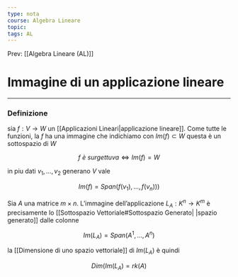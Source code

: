 ```yaml
---
type: nota
course: Algebra Lineare
topic: 
tags: AL
---
```


Prev: [[Algebra Lineare (AL)]]

# Immagine di un applicazione lineare
---

### Definizione
sia $f:V \rightarrow W$ un [[Applicazioni Lineari|applicazione lineare]]. Come tutte le
funzioni, la $f$ ha una immagine che indichiamo con $Im(f) \subset W$ questa è un sottospazio di $W$

$$
f \ è \ surgettuva \iff Im(f) = W
$$

 in piu dati $v_1,\dots, v_2$ generano $V$ vale

$$
Im(f)=Span(f(v_1),\dots,f(v_n)))
$$

Sia $A$ una matrice $m \times n$. L’immagine dell’applicazione $L_A : K^n \rightarrow K^m$ è precisamente lo [[Sottospazio Vettoriale#Sottospazio Generato| |spazio generato]] dalle colonne

$$
Im(L_A) =  Span(A^1,\dots,A^n)
$$

la [[Dimensione di uno spazio vettoriale]] di $lm(L_A)$ è quindi

$$
Dim(Im(L_A)=rk(A)
$$